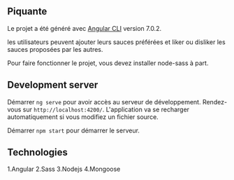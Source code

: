 ## Piquante

Le projet a été généré avec [Angular CLI](https://github.com/angular/angular-cli) version 7.0.2.

les utilisateurs peuvent ajouter leurs sauces préférées et liker ou disliker les sauces proposées par les autres.

Pour faire fonctionner le projet, vous devez installer node-sass à part.

## Development server

Démarrer `ng serve` pour avoir accès au serveur de développement. Rendez-vous sur `http://localhost:4200/`. L'application va se recharger automatiquement si vous modifiez un fichier source.

Démarrer `npm start` pour démarrer le serveur.

## Technologies

1.Angular
2.Sass
3.Nodejs
4.Mongoose
